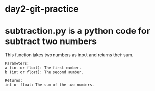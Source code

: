 # day2-git-practice
# subtraction.py is a python code for subtract two numbers
This function takes two numbers as input and returns their sum.
    
    Parameters:
    a (int or float): The first number.
    b (int or float): The second number.
    
    Returns:
    int or float: The sum of the two numbers.
